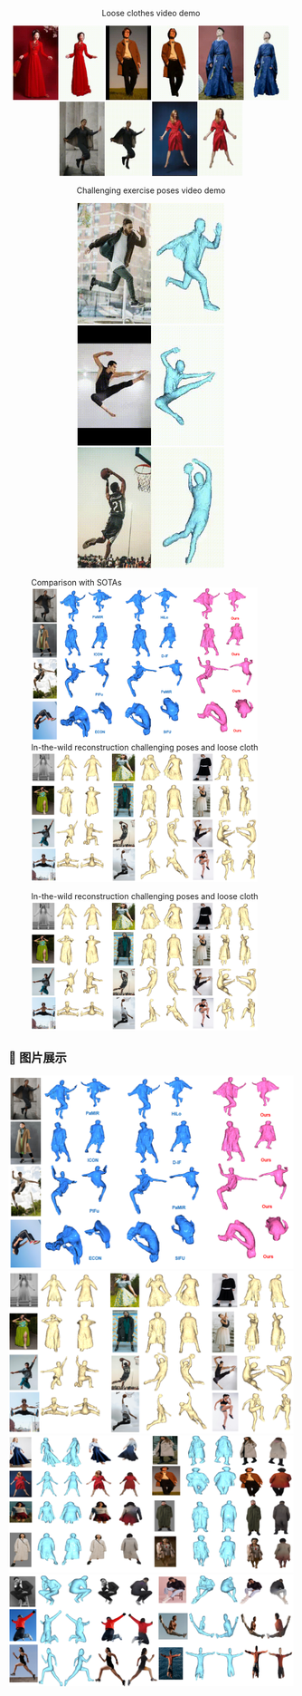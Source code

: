 <p align="center">
  Loose clothes video demo
</p>


<p align="center">
  <img src="examples/output.gif" width="160" alt="Demo 1">
  <img src="examples/output4.gif" width="160" alt="Demo 3">
  <img src="examples/output2.gif" width="160" alt="Demo 3">
  <img src="examples/b.gif" width="160" alt="Demo 2">
  <img src="examples/a.gif" width="160" alt="Demo 2">
</p>

<p align="center">
  Challenging exercise poses video demo
</p>

<p align="center">
  <img src="examples/d.gif" width="260" alt="Demo 1">
  <img src="examples/output3.gif" width="260" alt="Demo 3">
  <img src="examples/c.gif" width="260" alt="Demo 3">
</p>

<figure>
   <figcaption>Comparison with SOTAs</figcaption>
  <img src="examples/comparsion.PNG" alt="Comparison with SOTAs" width="400" >
  <figcaption>In-the-wild reconstruction challenging poses and loose cloth</figcaption>
  <img src="examples/pose.PNG" alt="Comparison with SOTAs" width="400" >
</figure>

<figure>
   <figcaption>In-the-wild reconstruction challenging poses and loose cloth</figcaption>
  <img src="examples/pose.PNG" alt="Comparison with SOTAs" width="400" >
</figure>

## 📸 图片展示
![Image 1](examples/comparsion.PNG)
![Image 2](examples/pose.PNG)
![Image 3](examples/colors_loose.PNG)
![Image 4](examples/colors_pose.PNG)
